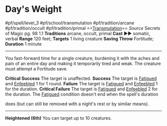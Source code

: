 # Day's Weight
#pf/spell/level_3 #pf/school/transmutation #pf/tradition/arcane #pf/tradition/occult #pf/tradition/primal
==[Transmutation](../../../Traits/Transmutation.md)==
*Source* Secrets of Magic pg. 98 1.1
**Traditions** arcane, occult, primal
**Cast** ►► somatic, verbal
**Range** 120 feet; **Targets** 1 living creature
**Saving Throw** Fortitude; **Duration** 1 minute

---
You fast-forward time for a single creature, burdening it with the aches and pain of an entire day and making it temporarily tired and weak. The creature must attempt a Fortitude save.

**Critical Success** The target is unaffected.
**Success** The target is [Fatigued](../../../Conditions/Fatigued.md) and [Enfeebled](../../../Conditions/Enfeebled.md) 1 for 1 round.
**Failure** The target is [Fatigued](../../../Conditions/Fatigued.md) and [Enfeebled](../../../Conditions/Enfeebled.md) 1 for the duration.
**Critical Failure** The target is [Fatigued](../../../Conditions/Fatigued.md) and [Enfeebled](../../../Conditions/Enfeebled.md) 2 for the duration. The [Fatigued](../../../Conditions/Fatigued.md) condition doesn't end when the spell's duration 

does (but can still be removed with a night's rest or by similar means).

<hr>

**Heightened (6th)** You can target up to 10 creatures.
